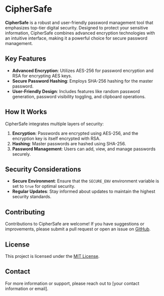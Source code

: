 # CipherSafe

**CipherSafe** is a robust and user-friendly password management tool that emphasizes top-tier digital security. Designed to protect your sensitive information, CipherSafe combines advanced encryption technologies with an intuitive interface, making it a powerful choice for secure password management.

## Key Features

- **Advanced Encryption**: Utilizes AES-256 for password encryption and RSA for encrypting AES keys.
- **Secure Password Hashing**: Employs SHA-256 hashing for the master password.
- **User-Friendly Design**: Includes features like random password generation, password visibility toggling, and clipboard operations.

## How It Works

CipherSafe integrates multiple layers of security:
1. **Encryption**: Passwords are encrypted using AES-256, and the encryption key is itself encrypted with RSA.
2. **Hashing**: Master passwords are hashed using SHA-256.
3. **Password Management**: Users can add, view, and manage passwords securely.

## Security Considerations

- **Secure Environment**: Ensure that the `SECURE_ENV` environment variable is set to `true` for optimal security.
- **Regular Updates**: Stay informed about updates to maintain the highest security standards.

## Contributing

Contributions to CipherSafe are welcome! If you have suggestions or improvements, please submit a pull request or open an issue on [GitHub](https://github.com/blade-a-harvell/CipherSafe).

## License

This project is licensed under the [MIT License](LICENSE).

## Contact

For more information or support, please reach out to [your contact information or email].

